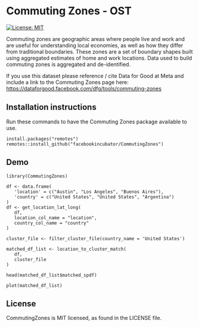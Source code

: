 # Commuting Zones - OST
[![License: MIT](https://img.shields.io/badge/License-MIT-yellow.svg)](https://opensource.org/licenses/MIT)

Commuting zones are geographic areas where people live and work and are useful for understanding local economies, as well as how they differ from traditional boundaries. These zones are a set of boundary shapes built using aggregated estimates of home and work locations. Data used to build commuting zones is aggregated and de-identified.

If you use this dataset please reference / cite Data for Good at Meta and include a link to the Commuting Zones page here: https://dataforgood.facebook.com/dfg/tools/commuting-zones

## Installation instructions
Run these commands to have the Commuting Zones package available to use.
```{r}
install.packages("remotes")
remotes::install_github("facebookincubator/CommutingZones")
```

## Demo
```{r}
library(CommutingZones)

df <- data.frame(
   'location' = c("Austin", "Los Angeles", "Buenos Aires"),
   'country' = c("United States", "United States", "Argentina")
)
df <- get_location_lat_long(
   df,
   location_col_name = "location",
   country_col_name = "country"
)

cluster_file <- filter_cluster_file(country_name = 'United States')

matched_df_list <- location_to_cluster_match(
   df,
   cluster_file
)

head(matched_df_list$matched_spdf)

plot(matched_df_list)
```

## License
CommutingZones is MIT licensed, as found in the LICENSE file.
